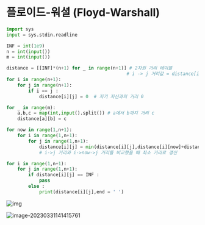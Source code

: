 # 플로이드-워셜 (Floyd-Warshall)

```python
import sys
input = sys.stdin.readline

INF = int(1e9)
n = int(input())
m = int(input())

distance = [[INF]*(n+1) for _ in range(n+1)] # 2차원 거리 테이블
											# i -> j 거리값 = distance[i][j]
for i in range(n+1):
    for j in range(n+1):
        if i == j :
            distance[i][j] = 0	# 자기 자신과의 거리 0

for _ in range(m):
    a,b,c = map(int,input().split()) # a에서 b까지 거리 c
    distance[a][b] = c

for now in range(1,n+1):
    for i in range(1,n+1):
        for j in range(1,n+1):
            distance[i][j] = min(distance[i][j],distance[i][now]+distance[now][j])
            # i->j 거리와 i->now->j 거리를 비교했을 때 최소 거리로 갱신

for i in range(1,n+1):
    for j in range(1,n+1):
        if distance[i][j] == INF :
            pass
        else :
            print(distance[i][j],end = ' ')
```

![img](https://blog.kakaocdn.net/dn/1Vjwv/btrfRDJ3ecJ/Bjx8iypwFpY74b5OmAqdsK/img.png)

![image-20230331141415761](C:\Users\SSAFY\AppData\Roaming\Typora\typora-user-images\image-20230331141415761.png)